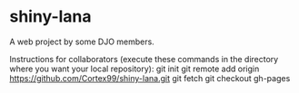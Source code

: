 # shiny-lana
A web project by some DJO members.

Instructions for collaborators (execute these commands in the directory where you want your local repository):
git init
git remote add origin https://github.com/Cortex99/shiny-lana.git
git fetch
git checkout gh-pages

